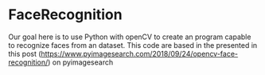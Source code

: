# FaceRecognition
Our goal here is to use Python with openCV to create an program capable to recognize faces from an dataset. This code are based in the presented in this post (https://www.pyimagesearch.com/2018/09/24/opencv-face-recognition/) on pyimagesearch
